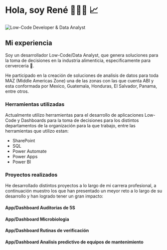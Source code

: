 # Hola, soy René 👨🏼‍💻 📈

<img src="https://i.ibb.co/hLHnpn0/img.png" alt="Low-Code Developer & Data Analyst">

## Mi experiencia

Soy un desarrollador Low-Code/Data Analyst, que genera soluciones para la toma de decisiones en la industria alimenticia, especificamente para cerverceria 🍻.

He participado en la creación de soluciones de analisis de datos para toda MAZ (Middle Americas Zone) una de las zonas con las que cuenta ABI y esta conformada por Mexico, Guatemala, Honduras, El Salvador, Panama, entre otros.

### Herramientas utilizadas
Actualmente utilizo herramientas para el desarrollo de aplicaciones Low-Code y Dashboards para la toma de decisiones para los distintos departamentos de la organización para la que trabajo, entre las herramientas que utilizo estan:
* SharePoint
* SQL
* Power Automate
* Power Apps
* Power BI

### Proyectos realizados
He desarrollado distintos proyectos a lo largo de mi carrera profesional, a continuación muestro los que han presentado un meyor reto a lo largo de su desarrollo y han logrado tener un gran impacto:

#### App/Dashboard Auditorias de 5S

#### App/Dashboard Microbiologia

#### App/Dashboard  Rutinas de verificación

#### App/Dashboard Analisis predictivo de equipos de mantenimiento


